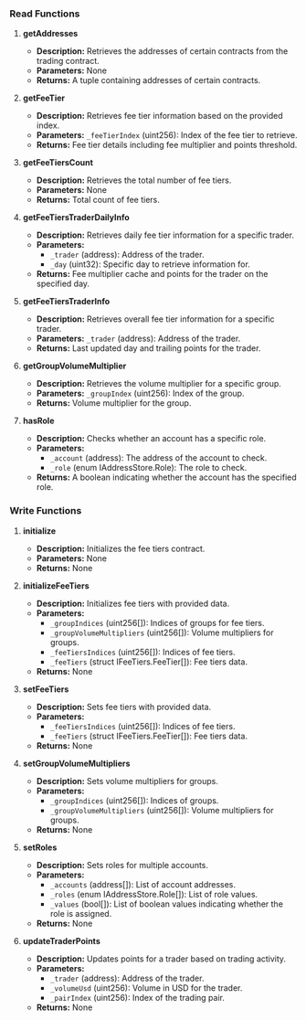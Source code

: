 ### Read Functions

1. **getAddresses**
    - **Description:** Retrieves the addresses of certain contracts from the trading contract.
    - **Parameters:** None
    - **Returns:** A tuple containing addresses of certain contracts.

2. **getFeeTier**
    - **Description:** Retrieves fee tier information based on the provided index.
    - **Parameters:** `_feeTierIndex` (uint256): Index of the fee tier to retrieve.
    - **Returns:** Fee tier details including fee multiplier and points threshold.

3. **getFeeTiersCount**
    - **Description:** Retrieves the total number of fee tiers.
    - **Parameters:** None
    - **Returns:** Total count of fee tiers.

4. **getFeeTiersTraderDailyInfo**
    - **Description:** Retrieves daily fee tier information for a specific trader.
    - **Parameters:**
        - `_trader` (address): Address of the trader.
        - `_day` (uint32): Specific day to retrieve information for.
    - **Returns:** Fee multiplier cache and points for the trader on the specified day.

5. **getFeeTiersTraderInfo**
    - **Description:** Retrieves overall fee tier information for a specific trader.
    - **Parameters:** `_trader` (address): Address of the trader.
    - **Returns:** Last updated day and trailing points for the trader.

6. **getGroupVolumeMultiplier**
    - **Description:** Retrieves the volume multiplier for a specific group.
    - **Parameters:** `_groupIndex` (uint256): Index of the group.
    - **Returns:** Volume multiplier for the group.

7. **hasRole**
    - **Description:** Checks whether an account has a specific role.
    - **Parameters:**
        - `_account` (address): The address of the account to check.
        - `_role` (enum IAddressStore.Role): The role to check.
    - **Returns:** A boolean indicating whether the account has the specified role.

### Write Functions

1. **initialize**
    - **Description:** Initializes the fee tiers contract.
    - **Parameters:** None
    - **Returns:** None

2. **initializeFeeTiers**
    - **Description:** Initializes fee tiers with provided data.
    - **Parameters:**
        - `_groupIndices` (uint256[]): Indices of groups for fee tiers.
        - `_groupVolumeMultipliers` (uint256[]): Volume multipliers for groups.
        - `_feeTiersIndices` (uint256[]): Indices of fee tiers.
        - `_feeTiers` (struct IFeeTiers.FeeTier[]): Fee tiers data.
    - **Returns:** None

3. **setFeeTiers**
    - **Description:** Sets fee tiers with provided data.
    - **Parameters:**
        - `_feeTiersIndices` (uint256[]): Indices of fee tiers.
        - `_feeTiers` (struct IFeeTiers.FeeTier[]): Fee tiers data.
    - **Returns:** None

4. **setGroupVolumeMultipliers**
    - **Description:** Sets volume multipliers for groups.
    - **Parameters:**
        - `_groupIndices` (uint256[]): Indices of groups.
        - `_groupVolumeMultipliers` (uint256[]): Volume multipliers for groups.
    - **Returns:** None

5. **setRoles**
    - **Description:** Sets roles for multiple accounts.
    - **Parameters:**
        - `_accounts` (address[]): List of account addresses.
        - `_roles` (enum IAddressStore.Role[]): List of role values.
        - `_values` (bool[]): List of boolean values indicating whether the role is assigned.
    - **Returns:** None

6. **updateTraderPoints**
    - **Description:** Updates points for a trader based on trading activity.
    - **Parameters:**
        - `_trader` (address): Address of the trader.
        - `_volumeUsd` (uint256): Volume in USD for the trader.
        - `_pairIndex` (uint256): Index of the trading pair.
    - **Returns:** None
